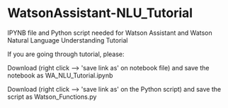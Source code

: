 # WatsonAssistant-NLU_Tutorial
IPYNB file and Python script needed for Watson Assistant and Watson Natural Language Understanding Tutorial

If you are going through tutorial, please:

Download (right click --> 'save link as' on notebook file) and save the notebook as WA_NLU_Tutorial.ipynb

Download (right click --> 'save link as' on the Python script) and save the script as Watson_Functions.py
